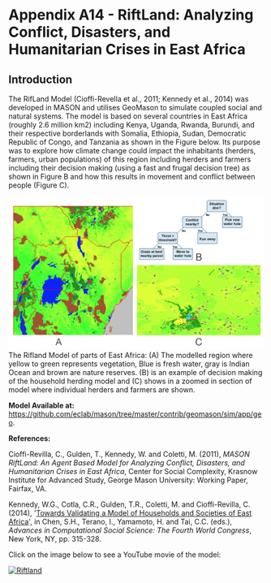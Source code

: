 # Appendix A14 - RiftLand: Analyzing Conflict, Disasters, and Humanitarian Crises in East Africa




## Introduction

The RifLand Model (Cioffi-Revella et al., 2011; Kennedy et al., 2014) was developed in MASON and utilises GeoMason to simulate coupled social and natural systems. The model is based on several countries in East Africa (roughly 2.6 million km2) including Kenya, Uganda, Rwanda, Burundi, and their respective borderlands with Somalia, Ethiopia, Sudan, Democratic Republic of Congo, and Tanzania as shown in the Figure below. Its purpose was to explore how climate change could impact the inhabitants (herders, farmers, urban populations) of this region including herders and farmers including their decision making (using a fast and frugal decision tree) as shown in Figure B and how this results in movement and conflict between people (Figure C).

![GUI logo](FigureA14.png)
The Rifland Model of parts of East Africa: (A) The modelled region where yellow to green represents vegetation, Blue is fresh water, gray is Indian Ocean and brown are nature reserves. (B) is an example of decision making of the household herding model and (C) shows in a zoomed in section of model where individual herders and farmers are shown.

**Model Available at:** <https://github.com/eclab/mason/tree/master/contrib/geomason/sim/app/geo>. 

**References:**

Cioffi-Revilla, C., Gulden, T., Kennedy, W. and Coletti, M. (2011), *MASON RiftLand: An Agent Based Model for Analyzing Conflict, Disasters, and Humanitarian Crises in East Africa*, Center for Social Complexity, Krasnow Institute for Advanced Study, George Mason University: Working Paper, Fairfax, VA.


Kennedy, W.G., Cotla, C.R., Gulden, T.R., Coletti, M. and Cioffi-Revilla, C. (2014), '[Towards Validating a Model of Households and Societies of East Africa](https://link.springer.com/chapter/10.1007/978-4-431-54847-8_20)', in Chen, S.H., Terano, I., Yamamoto, H. and Tai, C.C. (eds.), *Advances in Computational Social Science: The Fourth World Congress*, New York, NY, pp. 315-328.

Click on the image below to see a YouTube movie of the model:

[![Riftland](http://img.youtube.com/vi/Qh8PaTh6L9o/0.jpg)](http://www.youtube.com/watch?v=Qh8PaTh6L9o "Riftland")
